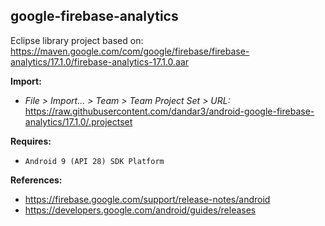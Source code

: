 ## google-firebase-analytics

Eclipse library project based on:<br/>
https://maven.google.com/com/google/firebase/firebase-analytics/17.1.0/firebase-analytics-17.1.0.aar

**Import:**
- _File > Import... > Team > Team Project Set > URL:_<br/>
  https://raw.githubusercontent.com/dandar3/android-google-firebase-analytics/17.1.0/.projectset

**Requires:**
- `Android 9 (API 28) SDK Platform`

**References:**
- https://firebase.google.com/support/release-notes/android
- https://developers.google.com/android/guides/releases